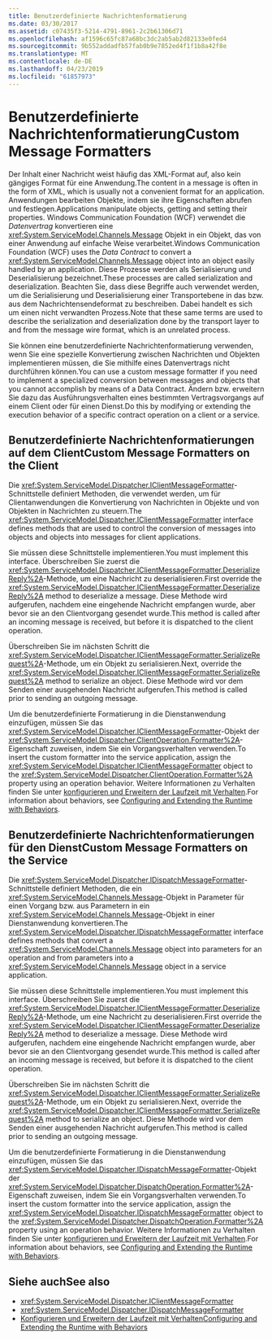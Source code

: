 ```yaml
---
title: Benutzerdefinierte Nachrichtenformatierung
ms.date: 03/30/2017
ms.assetid: c07435f3-5214-4791-8961-2c2b61306d71
ms.openlocfilehash: af1596c65fc87a68bc3dc2ab5ab2d82133e0fed4
ms.sourcegitcommit: 9b552addadfb57fab0b9e7852ed4f1f1b8a42f8e
ms.translationtype: MT
ms.contentlocale: de-DE
ms.lasthandoff: 04/23/2019
ms.locfileid: "61857973"
---
```

# <a name="custom-message-formatters"></a><span data-ttu-id="04fcb-102">Benutzerdefinierte Nachrichtenformatierung</span><span class="sxs-lookup"><span data-stu-id="04fcb-102">Custom Message Formatters</span></span>
<span data-ttu-id="04fcb-103">Der Inhalt einer Nachricht weist häufig das XML-Format auf, also kein gängiges Format für eine Anwendung.</span><span class="sxs-lookup"><span data-stu-id="04fcb-103">The content in a message is often in the form of XML, which is usually not a convenient format for an application.</span></span> <span data-ttu-id="04fcb-104">Anwendungen bearbeiten Objekte, indem sie ihre Eigenschaften abrufen und festlegen.</span><span class="sxs-lookup"><span data-stu-id="04fcb-104">Applications manipulate objects, getting and setting their properties.</span></span> <span data-ttu-id="04fcb-105">Windows Communication Foundation (WCF) verwendet die *Datenvertrag* konvertieren eine <xref:System.ServiceModel.Channels.Message> Objekt in ein Objekt, das von einer Anwendung auf einfache Weise verarbeitet.</span><span class="sxs-lookup"><span data-stu-id="04fcb-105">Windows Communication Foundation (WCF) uses the *Data Contract* to convert a <xref:System.ServiceModel.Channels.Message> object into an object easily handled by an application.</span></span> <span data-ttu-id="04fcb-106">Diese Prozesse werden als Serialisierung und Deserialisierung bezeichnet.</span><span class="sxs-lookup"><span data-stu-id="04fcb-106">These processes are called serialization and deserialization.</span></span> <span data-ttu-id="04fcb-107">Beachten Sie, dass diese Begriffe auch verwendet werden, um die Serialisierung und Deserialisierung einer Transportebene in das bzw. aus dem Nachrichtensendeformat zu beschreiben. Dabei handelt es sich um einen nicht verwandten Prozess.</span><span class="sxs-lookup"><span data-stu-id="04fcb-107">Note that these same terms are used to describe the serialization and deserialization done by the transport layer to and from the message wire format, which is an unrelated process.</span></span>  
  
 <span data-ttu-id="04fcb-108">Sie können eine benutzerdefinierte Nachrichtenformatierung verwenden, wenn Sie eine spezielle Konvertierung zwischen Nachrichten und Objekten implementieren müssen, die Sie mithilfe eines Datenvertrags nicht durchführen können.</span><span class="sxs-lookup"><span data-stu-id="04fcb-108">You can use a custom message formatter if you need to implement a specialized conversion between messages and objects that you cannot accomplish by means of a Data Contract.</span></span> <span data-ttu-id="04fcb-109">Ändern bzw. erweitern Sie dazu das Ausführungsverhalten eines bestimmten Vertragsvorgangs auf einem Client oder für einen Dienst.</span><span class="sxs-lookup"><span data-stu-id="04fcb-109">Do this by modifying or extending the execution behavior of a specific contract operation on a client or a service.</span></span>  
  
## <a name="custom-message-formatters-on-the-client"></a><span data-ttu-id="04fcb-110">Benutzerdefinierte Nachrichtenformatierungen auf dem Client</span><span class="sxs-lookup"><span data-stu-id="04fcb-110">Custom Message Formatters on the Client</span></span>  
 <span data-ttu-id="04fcb-111">Die <xref:System.ServiceModel.Dispatcher.IClientMessageFormatter>-Schnittstelle definiert Methoden, die verwendet werden, um für Clientanwendungen die Konvertierung von Nachrichten in Objekte und von Objekten in Nachrichten zu steuern.</span><span class="sxs-lookup"><span data-stu-id="04fcb-111">The <xref:System.ServiceModel.Dispatcher.IClientMessageFormatter> interface defines methods that are used to control the conversion of messages into objects and objects into messages for client applications.</span></span>  
  
 <span data-ttu-id="04fcb-112">Sie müssen diese Schnittstelle implementieren.</span><span class="sxs-lookup"><span data-stu-id="04fcb-112">You must implement this interface.</span></span> <span data-ttu-id="04fcb-113">Überschreiben Sie zuerst die <xref:System.ServiceModel.Dispatcher.IClientMessageFormatter.DeserializeReply%2A>-Methode, um eine Nachricht zu deserialisieren.</span><span class="sxs-lookup"><span data-stu-id="04fcb-113">First override the <xref:System.ServiceModel.Dispatcher.IClientMessageFormatter.DeserializeReply%2A> method to deserialize a message.</span></span> <span data-ttu-id="04fcb-114">Diese Methode wird aufgerufen, nachdem eine eingehende Nachricht empfangen wurde, aber bevor sie an den Clientvorgang gesendet wurde.</span><span class="sxs-lookup"><span data-stu-id="04fcb-114">This method is called after an incoming message is received, but before it is dispatched to the client operation.</span></span>  
  
 <span data-ttu-id="04fcb-115">Überschreiben Sie im nächsten Schritt die <xref:System.ServiceModel.Dispatcher.IClientMessageFormatter.SerializeRequest%2A>-Methode, um ein Objekt zu serialisieren.</span><span class="sxs-lookup"><span data-stu-id="04fcb-115">Next, override the <xref:System.ServiceModel.Dispatcher.IClientMessageFormatter.SerializeRequest%2A> method to serialize an object.</span></span> <span data-ttu-id="04fcb-116">Diese Methode wird vor dem Senden einer ausgehenden Nachricht aufgerufen.</span><span class="sxs-lookup"><span data-stu-id="04fcb-116">This method is called prior to sending an outgoing message.</span></span>  
  
 <span data-ttu-id="04fcb-117">Um die benutzerdefinierte Formatierung in die Dienstanwendung einzufügen, müssen Sie das <xref:System.ServiceModel.Dispatcher.IClientMessageFormatter>-Objekt der <xref:System.ServiceModel.Dispatcher.ClientOperation.Formatter%2A>-Eigenschaft zuweisen, indem Sie ein Vorgangsverhalten verwenden.</span><span class="sxs-lookup"><span data-stu-id="04fcb-117">To insert the custom formatter into the service application, assign the <xref:System.ServiceModel.Dispatcher.IClientMessageFormatter> object to the <xref:System.ServiceModel.Dispatcher.ClientOperation.Formatter%2A> property using an operation behavior.</span></span> <span data-ttu-id="04fcb-118">Weitere Informationen zu Verhalten finden Sie unter [konfigurieren und Erweitern der Laufzeit mit Verhalten](../../../../docs/framework/wcf/extending/configuring-and-extending-the-runtime-with-behaviors.md).</span><span class="sxs-lookup"><span data-stu-id="04fcb-118">For information about behaviors, see [Configuring and Extending the Runtime with Behaviors](../../../../docs/framework/wcf/extending/configuring-and-extending-the-runtime-with-behaviors.md).</span></span>  
  
## <a name="custom-message-formatters-on-the-service"></a><span data-ttu-id="04fcb-119">Benutzerdefinierte Nachrichtenformatierungen für den Dienst</span><span class="sxs-lookup"><span data-stu-id="04fcb-119">Custom Message Formatters on the Service</span></span>  
 <span data-ttu-id="04fcb-120">Die <xref:System.ServiceModel.Dispatcher.IDispatchMessageFormatter>-Schnittstelle definiert Methoden, die ein <xref:System.ServiceModel.Channels.Message>-Objekt in Parameter für einen Vorgang bzw. aus Parametern in ein <xref:System.ServiceModel.Channels.Message>-Objekt in einer Dienstanwendung konvertieren.</span><span class="sxs-lookup"><span data-stu-id="04fcb-120">The <xref:System.ServiceModel.Dispatcher.IDispatchMessageFormatter> interface defines methods that convert a <xref:System.ServiceModel.Channels.Message> object into parameters for an operation and from parameters into a <xref:System.ServiceModel.Channels.Message> object in a service application.</span></span>  
  
 <span data-ttu-id="04fcb-121">Sie müssen diese Schnittstelle implementieren.</span><span class="sxs-lookup"><span data-stu-id="04fcb-121">You must implement this interface.</span></span> <span data-ttu-id="04fcb-122">Überschreiben Sie zuerst die <xref:System.ServiceModel.Dispatcher.IClientMessageFormatter.DeserializeReply%2A>-Methode, um eine Nachricht zu deserialisieren.</span><span class="sxs-lookup"><span data-stu-id="04fcb-122">First override the <xref:System.ServiceModel.Dispatcher.IClientMessageFormatter.DeserializeReply%2A> method to deserialize a message.</span></span> <span data-ttu-id="04fcb-123">Diese Methode wird aufgerufen, nachdem eine eingehende Nachricht empfangen wurde, aber bevor sie an den Clientvorgang gesendet wurde.</span><span class="sxs-lookup"><span data-stu-id="04fcb-123">This method is called after an incoming message is received, but before it is dispatched to the client operation.</span></span>  
  
 <span data-ttu-id="04fcb-124">Überschreiben Sie im nächsten Schritt die <xref:System.ServiceModel.Dispatcher.IClientMessageFormatter.SerializeRequest%2A>-Methode, um ein Objekt zu serialisieren.</span><span class="sxs-lookup"><span data-stu-id="04fcb-124">Next, override the <xref:System.ServiceModel.Dispatcher.IClientMessageFormatter.SerializeRequest%2A> method to serialize an object.</span></span> <span data-ttu-id="04fcb-125">Diese Methode wird vor dem Senden einer ausgehenden Nachricht aufgerufen.</span><span class="sxs-lookup"><span data-stu-id="04fcb-125">This method is called prior to sending an outgoing message.</span></span>  
  
 <span data-ttu-id="04fcb-126">Um die benutzerdefinierte Formatierung in die Dienstanwendung einzufügen, müssen Sie das <xref:System.ServiceModel.Dispatcher.IDispatchMessageFormatter>-Objekt der <xref:System.ServiceModel.Dispatcher.DispatchOperation.Formatter%2A>-Eigenschaft zuweisen, indem Sie ein Vorgangsverhalten verwenden.</span><span class="sxs-lookup"><span data-stu-id="04fcb-126">To insert the custom formatter into the service application, assign the <xref:System.ServiceModel.Dispatcher.IDispatchMessageFormatter> object to the <xref:System.ServiceModel.Dispatcher.DispatchOperation.Formatter%2A> property using an operation behavior.</span></span> <span data-ttu-id="04fcb-127">Weitere Informationen zu Verhalten finden Sie unter [konfigurieren und Erweitern der Laufzeit mit Verhalten](../../../../docs/framework/wcf/extending/configuring-and-extending-the-runtime-with-behaviors.md).</span><span class="sxs-lookup"><span data-stu-id="04fcb-127">For information about behaviors, see [Configuring and Extending the Runtime with Behaviors](../../../../docs/framework/wcf/extending/configuring-and-extending-the-runtime-with-behaviors.md).</span></span>  
  
## <a name="see-also"></a><span data-ttu-id="04fcb-128">Siehe auch</span><span class="sxs-lookup"><span data-stu-id="04fcb-128">See also</span></span>

- <xref:System.ServiceModel.Dispatcher.IClientMessageFormatter>
- <xref:System.ServiceModel.Dispatcher.IDispatchMessageFormatter>
- [<span data-ttu-id="04fcb-129">Konfigurieren und Erweitern der Laufzeit mit Verhalten</span><span class="sxs-lookup"><span data-stu-id="04fcb-129">Configuring and Extending the Runtime with Behaviors</span></span>](../../../../docs/framework/wcf/extending/configuring-and-extending-the-runtime-with-behaviors.md)
